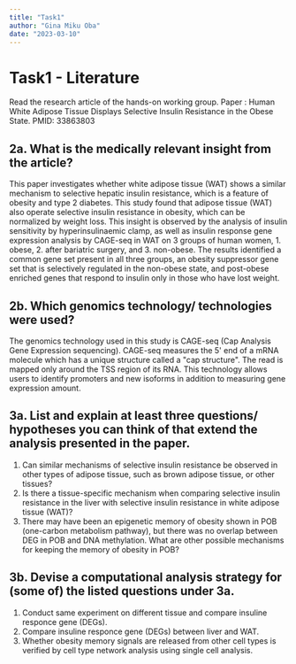 ```yaml
---
title: "Task1"
author: "Gina Miku Oba"
date: "2023-03-10"
---
```


# Task1 - Literature
Read the research article of the hands-on working group.
Paper : Human White Adipose Tissue Displays Selective Insulin Resistance in the Obese State. PMID: 33863803

## 2a. What is the medically relevant insight from the article?
This paper investigates whether white adipose tissue (WAT) shows a similar mechanism to selective hepatic insulin resistance, which is a feature of obesity and type 2 diabetes. This study found that adipose tissue (WAT) also operate selective insulin resistance in obesity, which can be normalized by weight loss. This insight is observed by the analysis of insulin sensitivity by hyperinsulinaemic clamp, as well as insulin response gene expression analysis by CAGE-seq in WAT on 3 groups of human women, 1. obese, 2. after bariatric surgery, and 3. non-obese. The results identified a common gene set present in all three groups, an obesity suppressor gene set that is selectively regulated in the non-obese state, and post-obese enriched genes that respond to insulin only in those who have lost weight.

## 2b. Which genomics technology/ technologies were used?
The genomics technology used in this study is CAGE-seq (Cap Analysis Gene Expression sequencing). CAGE-seq measures the 5' end of a mRNA molecule which has a unique structure called a "cap structure". The read is mapped only around the TSS region of its RNA. This technology allows users to identify promoters and new isoforms in addition to measuring gene expression amount.

## 3a. List and explain at least three questions/ hypotheses you can think of that extend the analysis presented in the paper.
1. Can similar mechanisms of selective insulin resistance be observed in other types of adipose tissue, such as brown adipose tissue, or other tissues?
2. Is there a tissue-specific mechanism when comparing selective insulin resistance in the liver with selective insulin resistance in white adipose tissue (WAT)?
3. There may have been an epigenetic memory of obesity shown in POB (one-carbon metabolism pathway), but there was no overlap between DEG in POB and DNA methylation. What are other possible mechanisms for keeping the memory of obesity in POB?

## 3b. Devise a computational analysis strategy for (some of) the listed questions under 3a.
1. Conduct same experiment on different tissue and compare insuline responce gene (DEGs).
2. Compare insuline responce gene (DEGs) between liver and WAT.
3. Whether obesity memory signals are released from other cell types is verified by cell type network analysis using single cell analysis.
